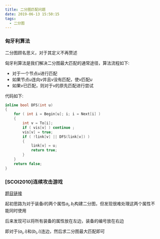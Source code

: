 ```yaml
---
title: 二分图匹配问题
date: 2019-06-13 15:50:15
tags:
  - 二分图
---
```


### 匈牙利算法

二分图顾名思义，对于其定义不再赘述

匈牙利算法是我们解决二分图最大匹配的通常途径，算法流程如下:

<!-- more -->

* 对于一个节点$u$进行匹配
* 如果节点$u$连向$v$并且$v$没有匹配，使$v$匹配$u$
* 如果$v$已匹配，则对于$v$的原先匹配进行尝试

代码如下:

```c++
inline bool DFS(int u)
{
    for ( int i = Begin[u]; i; i = Next[i] ) 
    {
        int v = To[i];
        if ( vis[v] ) continue ;
        vis[v] = true;
        if ( !link[v] || DFS(link[v]) )
        {
            link[v] = u;
            return true;
        }
    }
    return false;
}
```

### [SCOI2010]连续攻击游戏

[题目链接](<https://www.luogu.org/problemnew/show/P1640>)

起初思路为对于装备$i$的两个属性$a_i,b_i$构建二分图，但发现很难处理这两个属性不能同时使用

后来发现可以将所有装备的属性放在左边，装备的编号放在右边

即对于$(a_i,i)$和$(b_i,i)$连边，然后求二分图最大匹配即可
